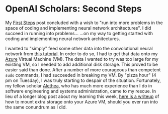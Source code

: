 # OpenAI Scholars: Second Steps

My [First Steps](https://katarinaslama.github.io/2020/02/24/OpenAI-blog1/) post concluded with a wish to "run into more problems in the space of coding and implementing neural network architectures". I did succeed in running into problems... ...on my way to getting started with coding and implementing neural network architectures.

I wanted to "simply" feed some other data into the convolutional neural network from [this tutorial](https://pytorch.org/tutorials/beginner/blitz/cifar10_tutorial.html#sphx-glr-beginner-blitz-cifar10-tutorial-py). In order to do so, I had to get that data onto my [Azure](https://azure.microsoft.com/en-us/) Virtual Machine (VM). The data I wanted to try was too large for my existing VM, so I needed to add additional disk storage. This proved to be easier said than done. After a number of more courageous than competent `sudo` commands, I had succeeded in breaking my VM. By "pizza hour" (4 pm on Tuesday), I was truly starting to despair of the situation. Fortunately, my fellow scholar [Alethea](https://aletheap.github.io/), who has much more experience than I do in software engineering and systems administration, came to my rescue. In lieu of a longer blog post about my learning this week, [here is a writeup](https://katarinaslama.github.io/2020/02/26/mounting-extra-storage-on-your-VM/) of how to mount extra storage onto your Azure VM, should you ever run into the same conundrum as I did.
